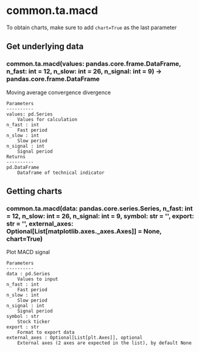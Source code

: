 # common.ta.macd

To obtain charts, make sure to add `chart=True` as the last parameter

## Get underlying data 
### common.ta.macd(values: pandas.core.frame.DataFrame, n_fast: int = 12, n_slow: int = 26, n_signal: int = 9) -> pandas.core.frame.DataFrame

Moving average convergence divergence

    Parameters
    ----------
    values: pd.Series
        Values for calculation
    n_fast : int
        Fast period
    n_slow : int
        Slow period
    n_signal : int
        Signal period
    Returns
    ----------
    pd.DataFrame
        Dataframe of technical indicator

## Getting charts 
### common.ta.macd(data: pandas.core.series.Series, n_fast: int = 12, n_slow: int = 26, n_signal: int = 9, symbol: str = '', export: str = '', external_axes: Optional[List[matplotlib.axes._axes.Axes]] = None, chart=True)

Plot MACD signal

    Parameters
    ----------
    data : pd.Series
        Values to input
    n_fast : int
        Fast period
    n_slow : int
        Slow period
    n_signal : int
        Signal period
    symbol : str
        Stock ticker
    export : str
        Format to export data
    external_axes : Optional[List[plt.Axes]], optional
        External axes (2 axes are expected in the list), by default None
